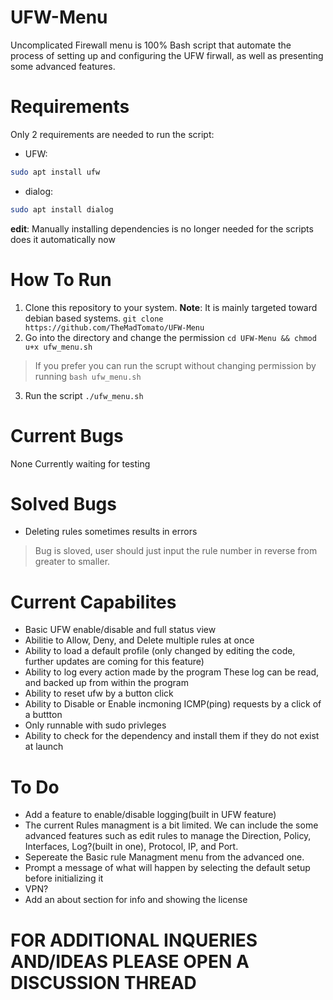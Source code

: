 # UFW-Menu
Uncomplicated Firewall menu is 100% Bash script that automate the process of setting up and configuring the UFW firwall, as well as presenting some advanced features.

# Requirements
Only 2 requirements are needed to run the script:
- UFW: 
```bash
sudo apt install ufw
```
- dialog:
```bash
sudo apt install dialog
```
**edit**: Manually installing dependencies is no longer needed for the scripts does it automatically now
# How To Run
1. Clone this repository to your system. **Note**: It is mainly targeted toward debian based systems.
`git clone https://github.com/TheMadTomato/UFW-Menu` 
2. Go into the directory and change the permission
`cd UFW-Menu && chmod u+x ufw_menu.sh` 
> If you prefer you can run the scrupt without changing permission by running `bash ufw_menu.sh`
3. Run the script
`./ufw_menu.sh`

# Current Bugs 
None Currently waiting for testing 

# Solved Bugs
- Deleting rules sometimes results in errors 
> Bug is sloved, user should just input the rule number in reverse from greater to smaller.

# Current Capabilites
- Basic UFW enable/disable and full status view
- Abilitie to Allow, Deny, and Delete multiple rules at once
- Ability to load a default profile (only changed by editing the code, further updates are coming for this feature)
- Ability to log every action made by the program These log can be read, and backed up from within the program
- Ability to reset ufw by a button click
- Ability to Disable or Enable incmoning ICMP(ping) requests by a click of a buttton
- Only runnable with sudo privleges
- Ability to check for the dependency and install them if they do not exist at launch

  
# To Do 
- Add a feature to enable/disable logging(built in UFW feature)
- The current Rules managment is a bit limited. We can include the some advanced features such as edit rules to manage the Direction, Policy, Interfaces, Log?(built in one), Protocol, IP, and Port.
- Sepereate the Basic rule Managment menu from the advanced one. 
- Prompt a message of what will happen by selecting the default setup before initializing it
- VPN?
- Add an about section for info and showing the license 

# **FOR ADDITIONAL INQUERIES AND/IDEAS PLEASE OPEN A DISCUSSION THREAD**
